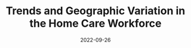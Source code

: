 ---
title: 'Trends and Geographic Variation in the Home Care Workforce'
collection: publications
permalink: /publication/2022-trends-hcw
excerpt: ''
date: 2022-09-26
venue: ''
paperurl: ''
submit: 0
citation: 'Kreider, Amanda R., and Rachel M. Werner. 2022. &quot;Trends and Geographic Variation in the Home Care Workforce.&quot; In Preparation. University of Pennsylvania.'
---
